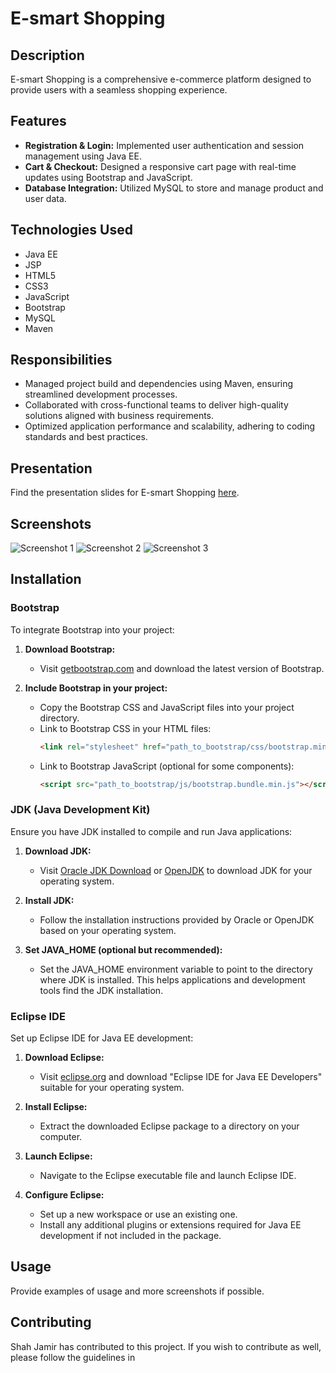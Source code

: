 # E-smart Shopping

## Description
E-smart Shopping is a comprehensive e-commerce platform designed to provide users with a seamless shopping experience.

## Features
- **Registration & Login:** Implemented user authentication and session management using Java EE.
- **Cart & Checkout:** Designed a responsive cart page with real-time updates using Bootstrap and JavaScript.
- **Database Integration:** Utilized MySQL to store and manage product and user data.

## Technologies Used
- Java EE
- JSP
- HTML5
- CSS3
- JavaScript
- Bootstrap
- MySQL
- Maven

## Responsibilities
- Managed project build and dependencies using Maven, ensuring streamlined development processes.
- Collaborated with cross-functional teams to deliver high-quality solutions aligned with business requirements.
- Optimized application performance and scalability, adhering to coding standards and best practices.

## Presentation
Find the presentation slides for E-smart Shopping [here](https://www.popai.pro/share.html?shareKey=6c80f8fccbed5383d8664dc3aaedf091a2057b77355444a0799d910e282c5d6e&utm_source=presentationsharepage).

## Screenshots

![Screenshot 1](/screenshots/screenshot1.png)
![Screenshot 2](/screenshots/screenshot2.png)
![Screenshot 3](/screenshots/screenshot3.png)

## Installation

### Bootstrap
To integrate Bootstrap into your project:

1. **Download Bootstrap:**
   - Visit [getbootstrap.com](https://getbootstrap.com/) and download the latest version of Bootstrap.
   
2. **Include Bootstrap in your project:**
   - Copy the Bootstrap CSS and JavaScript files into your project directory.
   - Link to Bootstrap CSS in your HTML files:
     ```html
     <link rel="stylesheet" href="path_to_bootstrap/css/bootstrap.min.css">
     ```
   - Link to Bootstrap JavaScript (optional for some components):
     ```html
     <script src="path_to_bootstrap/js/bootstrap.bundle.min.js"></script>
     ```

### JDK (Java Development Kit)
Ensure you have JDK installed to compile and run Java applications:

1. **Download JDK:**
   - Visit [Oracle JDK Download](https://www.oracle.com/java/technologies/javase-jdk11-downloads.html) or [OpenJDK](https://jdk.java.net/) to download JDK for your operating system.
   
2. **Install JDK:**
   - Follow the installation instructions provided by Oracle or OpenJDK based on your operating system.

3. **Set JAVA_HOME (optional but recommended):**
   - Set the JAVA_HOME environment variable to point to the directory where JDK is installed. This helps applications and development tools find the JDK installation.

### Eclipse IDE
Set up Eclipse IDE for Java EE development:

1. **Download Eclipse:**
   - Visit [eclipse.org](https://www.eclipse.org/downloads/) and download "Eclipse IDE for Java EE Developers" suitable for your operating system.

2. **Install Eclipse:**
   - Extract the downloaded Eclipse package to a directory on your computer.

3. **Launch Eclipse:**
   - Navigate to the Eclipse executable file and launch Eclipse IDE.

4. **Configure Eclipse:**
   - Set up a new workspace or use an existing one.
   - Install any additional plugins or extensions required for Java EE development if not included in the package.

## Usage
Provide examples of usage and more screenshots if possible.

## Contributing
Shah Jamir has contributed to this project. If you wish to contribute as well, please follow the guidelines in 


